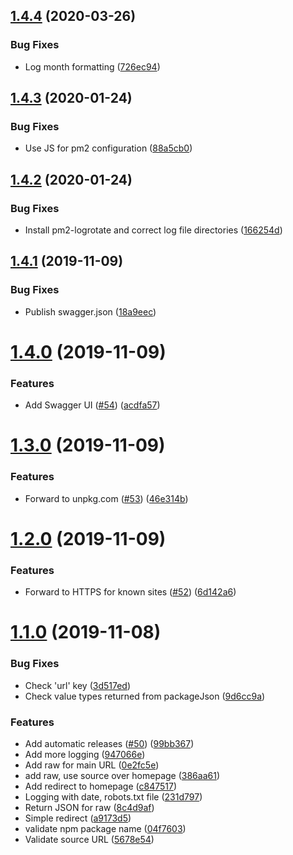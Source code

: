 ## [1.4.4](https://github.com/ffflorian/pkgsource/compare/v1.4.3...v1.4.4) (2020-03-26)

### Bug Fixes

- Log month formatting ([726ec94](https://github.com/ffflorian/pkgsource/commit/726ec94e6df2f67da787cc0d896e4cba87dd2a00))

## [1.4.3](https://github.com/ffflorian/pkgsource/compare/v1.4.2...v1.4.3) (2020-01-24)

### Bug Fixes

- Use JS for pm2 configuration ([88a5cb0](https://github.com/ffflorian/pkgsource/commit/88a5cb0064a8e1952b6077a81e26a7de30e6ef47))

## [1.4.2](https://github.com/ffflorian/pkgsource/compare/v1.4.1...v1.4.2) (2020-01-24)

### Bug Fixes

- Install pm2-logrotate and correct log file directories ([166254d](https://github.com/ffflorian/pkgsource/commit/166254d0fe97b84aca8abcc7fcff44e517e335e8))

## [1.4.1](https://github.com/ffflorian/pkgsource/compare/v1.4.0...v1.4.1) (2019-11-09)

### Bug Fixes

- Publish swagger.json ([18a9eec](https://github.com/ffflorian/pkgsource/commit/18a9eec0909d139d0e5f1022d35a9bd13789e94c))

# [1.4.0](https://github.com/ffflorian/pkgsource/compare/v1.3.0...v1.4.0) (2019-11-09)

### Features

- Add Swagger UI ([#54](https://github.com/ffflorian/pkgsource/issues/54)) ([acdfa57](https://github.com/ffflorian/pkgsource/commit/acdfa5715a0bf585e93c15da1ad13df468f4702e))

# [1.3.0](https://github.com/ffflorian/pkgsource/compare/v1.2.0...v1.3.0) (2019-11-09)

### Features

- Forward to unpkg.com ([#53](https://github.com/ffflorian/pkgsource/issues/53)) ([46e314b](https://github.com/ffflorian/pkgsource/commit/46e314b180f22ffd973429e67ceeb48d3513a688))

# [1.2.0](https://github.com/ffflorian/pkgsource/compare/v1.1.0...v1.2.0) (2019-11-09)

### Features

- Forward to HTTPS for known sites ([#52](https://github.com/ffflorian/pkgsource/issues/52)) ([6d142a6](https://github.com/ffflorian/pkgsource/commit/6d142a637ccfad50b6116ced1c2fb20fd7fb9565))

# [1.1.0](https://github.com/ffflorian/pkgsource/compare/v1.0.0...v1.1.0) (2019-11-08)

### Bug Fixes

- Check 'url' key ([3d517ed](https://github.com/ffflorian/pkgsource/commit/3d517ed62ea2e7252b0f98468a0a9abf3458b7c6))
- Check value types returned from packageJson ([9d6cc9a](https://github.com/ffflorian/pkgsource/commit/9d6cc9a4d8da90f7ab5249531468a7c088cbdee7))

### Features

- Add automatic releases ([#50](https://github.com/ffflorian/pkgsource/issues/50)) ([99bb367](https://github.com/ffflorian/pkgsource/commit/99bb367586de877b2b3edf2b4e630876ea163cd1))
- Add more logging ([947066e](https://github.com/ffflorian/pkgsource/commit/947066ee1679173bf1b6d9c0551e0ac19bf591ee))
- Add raw for main URL ([0e2fc5e](https://github.com/ffflorian/pkgsource/commit/0e2fc5e485596ca0c05097c9c18450260339cf97))
- add raw, use source over homepage ([386aa61](https://github.com/ffflorian/pkgsource/commit/386aa6194f0be6d7708beeea54e426d7d44eaef4))
- Add redirect to homepage ([c847517](https://github.com/ffflorian/pkgsource/commit/c8475178f9e84cdb9c7a92de8b160baf17c806fe))
- Logging with date, robots.txt file ([231d797](https://github.com/ffflorian/pkgsource/commit/231d79717ff250643343c1ac84e70797059c5936))
- Return JSON for raw ([8c4d9af](https://github.com/ffflorian/pkgsource/commit/8c4d9affc16b106680c250d5d58f4e869a602954))
- Simple redirect ([a9173d5](https://github.com/ffflorian/pkgsource/commit/a9173d59903b4d6942e623f82a6857586058ab3f))
- validate npm package name ([04f7603](https://github.com/ffflorian/pkgsource/commit/04f76039971da4f327a55c13b0ca1eaa4acab758))
- Validate source URL ([5678e54](https://github.com/ffflorian/pkgsource/commit/5678e546223225d20b655397511b1c44971526e9))
